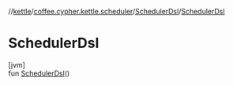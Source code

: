//[kettle](../../../index.md)/[coffee.cypher.kettle.scheduler](../index.md)/[SchedulerDsl](index.md)/[SchedulerDsl](-scheduler-dsl.md)

# SchedulerDsl

[jvm]\
fun [SchedulerDsl](-scheduler-dsl.md)()
